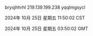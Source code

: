 brysjhhrhl 219.139.199.238 yqqlmgsycl

2024年 10月 25日 星期五 11:50:02 CST

2024年 10月 25日 星期五 03:50:02 GMT
